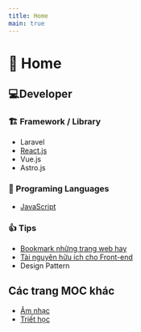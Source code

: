 ```yaml
---
title: Home
main: true
---
```

# 🏡 Home
## 💻Developer
### 🏗 Framework / Library
- Laravel
- [React.js](../garden/reactjs)
- Vue.js
- Astro.js
### 🧱 Programing Languages
- [JavaScript](../garden/javascript)
### 👍 Tips
- [Bookmark những trang web hay](../garden/danh-sach-trang-web-hay-ve-cong-nghe)
- [Tài nguyên hữu ích cho Front-end](../garden/tai-nguyen-huu-ich-cho-front-end)
- Design Pattern
## Các trang MOC khác
- [Âm nhạc](../garden/music)
- [Triết học](../garden/triet-hoc)